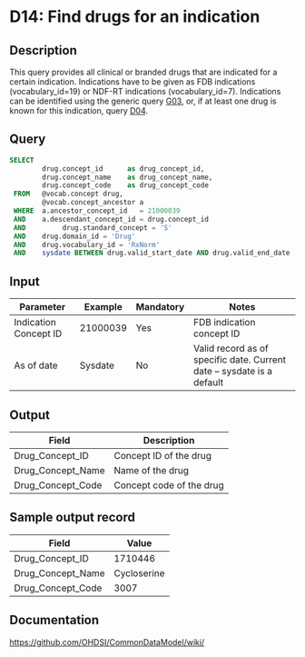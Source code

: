 <!---
Group:drug
Name:D14 Find drugs for an indication
Author:Patrick Ryan
CDM Version: 5.0
-->

# D14: Find drugs for an indication

## Description
This query provides all clinical or branded drugs that are indicated for a certain indication. Indications have to be given as FDB indications (vocabulary_id=19) or NDF-RT indications (vocabulary_id=7). Indications can be identified using the generic query  [G03](http://vocabqueries.omop.org/general-queries/g3), or, if at least one drug is known for this indication, query  [D04](http://vocabqueries.omop.org/drug-queries/d4).

## Query
```sql
SELECT
        drug.concept_id      as drug_concept_id,
        drug.concept_name    as drug_concept_name,
        drug.concept_code    as drug_concept_code
 FROM   @vocab.concept drug,
        @vocab.concept_ancestor a
 WHERE  a.ancestor_concept_id   = 21000039
 AND    a.descendant_concept_id = drug.concept_id
 AND         drug.standard_concept = 'S'
 AND    drug.domain_id = 'Drug'
 AND    drug.vocabulary_id = 'RxNorm'
 AND    sysdate BETWEEN drug.valid_start_date AND drug.valid_end_date
```

## Input

|  Parameter |  Example |  Mandatory |  Notes |
| --- | --- | --- | --- |
|  Indication Concept ID |  21000039 |  Yes | FDB indication concept ID |
|  As of date |  Sysdate |  No | Valid record as of specific date. Current date – sysdate is a default |

## Output

| Field |  Description |
| --- | --- |
|  Drug_Concept_ID |  Concept ID of the drug |
|  Drug_Concept_Name |  Name of the drug |
|  Drug_Concept_Code |  Concept code of the drug |

## Sample output record

|  Field |  Value |
| --- | --- |
|  Drug_Concept_ID |  1710446 |
|  Drug_Concept_Name |  Cycloserine |
|  Drug_Concept_Code |  3007 |

## Documentation
https://github.com/OHDSI/CommonDataModel/wiki/
